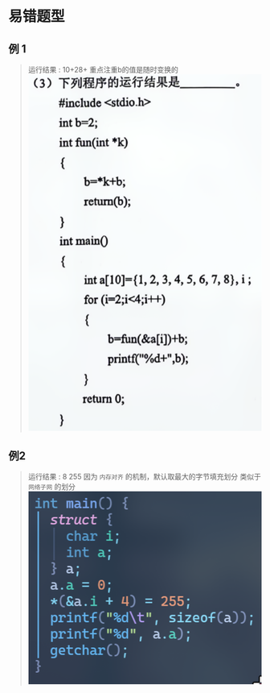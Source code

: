 # 易错题型
## 例 1
> 运行结果 : 10+28+
> 重点注重b的值是随时变换的
![](../../../Resource/Pasted%20image%2020250528124738.png)
## 例2
> 运行结果 : 8 255
> 因为 `内存对齐` 的机制，默认取最大的字节填充划分
> 类似于 `网络子网` 的划分
> ![](../../../Resource/Pasted%20image%2020250528125650.png)